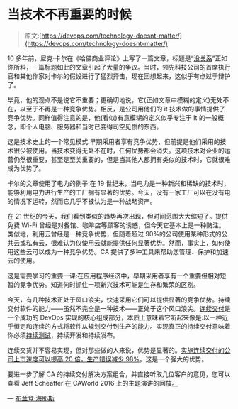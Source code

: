 # 当技术不再重要的时候

> 原文:[https://devops.com/technology-doesnt-matter/](https://devops.com/technology-doesnt-matter/)

10 多年前，尼克·卡尔在《哈佛商业评论》上写了一篇文章，标题是“[没关系](https://hbr.org/2003/05/it-doesnt-matter)”正如你所料，一篇标题如此的文章引起了大量的争议。当时，领先科技公司的首席执行官和其他作家对卡尔的假设进行了猛烈抨击，现在回想起来，这似乎有点过于辩护了。

毕竟，他的观点不是说它不重要；更确切地说，它(正如文章中模糊的定义)无处不在，以至于不再是一种竞争优势。相反，是公司用他们的 it 技术做的事情提供了竞争优势。同样值得注意的是，他(看似)有意模糊的定义似乎专注于 It 的一般概念，即个人电脑、服务器和当时已变得司空见惯的东西。

这是技术史上的一个常见模式:早期采用者享有竞争优势，但前提是他们采用的技术很少被使用。当技术变得无处不在时，任何优势都会消失。这项技术对企业的运营仍然很重要，甚至是至关重要的，但是当其他人都拥有类似的技术时，它就很难成为优势了。

卡尔的文章使用了电力的例子:在 19 世纪末，当电力是一种新兴和稀缺的技术时，能够利用电力进行生产的工厂拥有显著的优势。今天，没有一家工厂可以在没有电的情况下运转，然而它几乎不被认为是一种战略资产。

在 21 世纪的今天，我们看到类似的趋势再次出现，但时间范围大大缩短了。提供免费 Wi-Fi 曾经是对餐馆、咖啡店等顾客的诱惑，但今天它基本上是一种赌注。类似地，利用云曾经是一种竞争优势，但随着超过 90%的公司使用某种形式的公共云或私有云，很难认为仅使用云就能提供任何显著优势。然而，事实上，如何使用这些云可以成为一种竞争优势。CA 提供了多种工具来帮助您管理、保护和加速云的使用。

这是需要学习的重要一课:在应用程序经济中，早期采用者享有一个重要但相对短暂的竞争优势。知道何时抓住一项新兴技术可能是生存和繁荣的区别。

今天，有几种技术正处于风口浪尖，快速采用它们可以提供显著的竞争优势。持续交付软件的能力——虽然不完全是一种技术——正处于这个风口浪尖。[连续交付](http://www.ca.com/us/why-ca/continuous-delivery.html)是一个成功的 DevOps 实现的核心组成部分，本质上意味着它听起来像是:以一种近乎恒定和连续的方式将软件从规划交付到生产的能力。实现真正的持续交付意味着你必须[持续测试](http://www.ca.com/us/products/continuous-testing.html?intcmp=headernav)，持续开发和持续发布。

连续交货并不容易实现，但对那些做的人来说，优势是显著的。[实施连续交付的公司上市速度可以提高 20 倍，生产错误减少 98%](http://www.ca.com/us/collateral/industry-analyst-report/the-total-economic-impact-of-ca-release-automation.register.html)。这是一个强大的优势。

要进一步了解 CA 的持续交付解决方案组合，并直接听取几位客户的意见，您可以查看 Jeff Scheaffer 在 CAWorld 2016 上的主题演讲的回放[。](https://www.youtube.com/watch?v=I6rJ7BtSelQ)

— [布兰登·海耶斯](https://devops.com/author/brendan-hayes/)